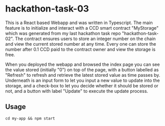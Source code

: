# hackathon-task-03

This is a React based Webapp and was written in Typescript. The main feature is to initialize and interact with a CCD smart contract 
"MyStorage" which was generated from my last hackathon task repo "hackathon-task-02". The contract ensures users to store an integer
number on the chain and view the current stored number at any time. Every one can store the number after 0.1 CCD paid to the contract 
owner and view the storage is free. 

When you deployed the webapp and browsed the index page you can see the value stored (initially "0") on top of the page, with a button
labelled as "Refresh" to refresh and retrieve the latest stored value as time passes by. Underneath is an input form to let you input 
a new value to update into the storage, and a check-box to let you decide whether it should be stored or not, and a button with label 
"Update" to execute the update process.

## Usage
`cd my-app && npm start`
